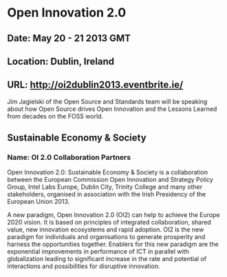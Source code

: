 # Open Innovation 2.0
## Date: May 20 - 21 2013 GMT
## Location: Dublin, Ireland
## URL: <http://oi2dublin2013.eventbrite.ie/>

Jim Jagielski of the Open Source and Standards team will be
speaking about how Open Source drives Open Innovation
and the Lessons Learned from decades on the FOSS world.

## Sustainable Economy & Society
### Name: OI 2.0 Collaboration Partners

Open Innovation 2.0: Sustainable Economy & Society is a collaboration between the European Commission Open Innovation and Strategy Policy Group, Intel Labs Europe, Dublin City, Trinity College and many other stakeholders, organised in association with the Irish Presidency of the European Union 2013.

A new paradigm, Open Innovation 2.0 (OI2) can help to achieve the Europe 2020 vision.  It is based on principles of integrated collaboration, shared value, new innovation ecosystems and rapid adoption.  OI2 is the new paradigm for individuals and organisations to generate prosperity and harness the opportunities together. Enablers for this new paradigm are the exponential improvements in performance of ICT in parallel with globalization leading to significant increase in the rate and potential of interactions and possibilities for disruptive innovation.
